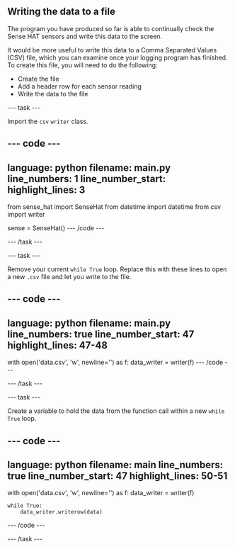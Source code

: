 ## Writing the data to a file

The program you have produced so far is able to continually check the Sense HAT sensors and write this data to the screen.

It would be more useful to write this data to a Comma Separated Values (CSV) file, which you can examine once your logging program has finished. To create this file, you will need to do the following:
  - Create the file
  - Add a header row for each sensor reading
  - Write the data to the file

--- task ---

Import the `csv` `writer` class.

--- code ---
---
language: python
filename: main.py
line_numbers: 1
line_number_start: 
highlight_lines: 3
---
from sense_hat import SenseHat
from datetime import datetime
from csv import writer

sense = SenseHat()
--- /code ---

--- /task ---

--- task ---

Remove your current `while True` loop. Replace this with these lines to open a new `.csv` file and let you write to the file.

--- code ---
---
language: python
filename: main.py
line_numbers: true
line_number_start: 47
highlight_lines: 47-48
---
with open('data.csv', 'w', newline='') as f:
    data_writer = writer(f)
--- /code ---

--- /task ---

--- task ---

Create a variable to hold the data from the function call within a new `while True` loop.

--- code ---
---
language: python
filename: main
line_numbers: true
line_number_start: 47
highlight_lines: 50-51
---
with open('data.csv', 'w', newline='') as f:
    data_writer = writer(f)
	
	while True:
        data_writer.writerow(data)
--- /code ---

--- /task ---
